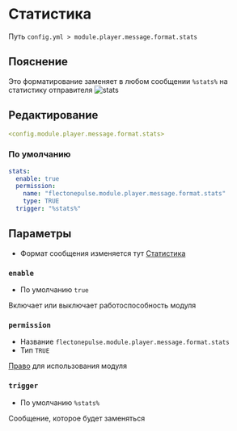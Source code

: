 # Статистика
Путь `config.yml > module.player.message.format.stats`

## Пояснение
Это форматирование заменяет в любом сообщении `%stats%` на статистику отправителя
![stats](/stats.png)

## Редактирование
```yaml
<config.module.player.message.format.stats>
```

### По умолчанию
```yaml
stats:
  enable: true
  permission:
    name: "flectonepulse.module.player.message.format.stats"
    type: TRUE
  trigger: "%stats%"
```

## Параметры

- Формат сообщения изменяется тут [Статистика](/ru/messages/ru_ru/module/player/message/stats/)

### `enable`
- По умолчанию `true`

Включает или выключает работоспособность модуля

### `permission`
- Название `flectonepulse.module.player.message.format.stats`
- Тип `TRUE`

[Право](/ru/config/module/#пояснение) для использования модуля

### `trigger`
- По умолчанию `%stats%`

Сообщение, которое будет заменяться